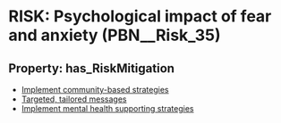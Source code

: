 # RISK: __Psychological impact of fear and anxiety__ (PBN__Risk_35)

## Property: has_RiskMitigation

* [Implement community-based strategies](PBN__RiskMitigation_50)
* [Targeted, tailored messages](PBN__RiskMitigation_51)
* [Implement mental health supporting strategies](PBN__RiskMitigation_52)

